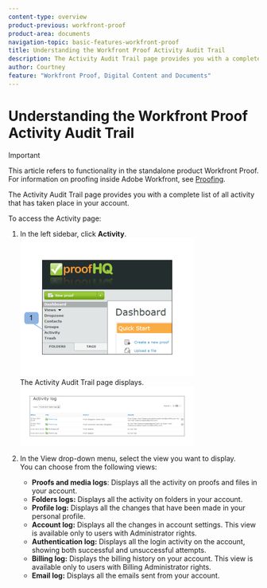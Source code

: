 ```yaml
---
content-type: overview
product-previous: workfront-proof
product-area: documents
navigation-topic: basic-features-workfront-proof
title: Understanding the Workfront Proof Activity Audit Trail
description: The Activity Audit Trail page provides you with a complete list of all activity that has taken place in your account.
author: Courtney
feature: "Workfront Proof, Digital Content and Documents"
---
```


# Understanding the Workfront Proof Activity Audit Trail

>[!IMPORTANT]
>
>This article refers to functionality in the standalone product Workfront Proof. For information on proofing inside Adobe Workfront, see [Proofing](../../../review-and-approve-work/proofing/proofing.md).

The Activity Audit Trail page provides you with a complete list of all activity that has taken&nbsp;place in your account.

To access the Activity page:

1. In the left sidebar, click **Activity**.  
   ![Activity.png](assets/activity-350x278.png)  
   The Activity Audit Trail page displays.  
   ![Proof_and_media.png](assets/proof-and-media-350x119.png)

1. In the View drop-down menu, select the view you want to display.  
   You can choose from the following views:

   * **Proofs and media logs**: Displays&nbsp;all the activity on proofs and files in your account.
   * **Folders logs:** Displays all the activity on folders in your account.
   * **Profile log:** Displays all the changes that have been made in your personal profile.
   * **Account log:** Displays all the changes in account settings. This view is available only to users with Administrator rights.
   * **Authentication log:** Displays all the login activity on the account, showing both successful and unsuccessful attempts.
   * **Billing log:** Displays the billing history on your account. This view is available only to users with Billing Administrator rights.
   * **Email log:** Displays all the emails sent from your account.&nbsp;

